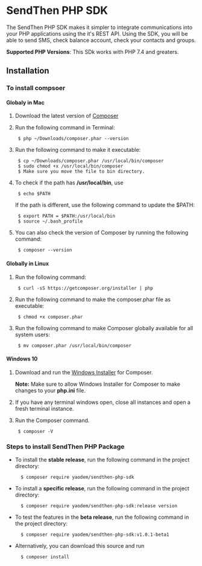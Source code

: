 # SendThen PHP SDK

The SendThen PHP SDK makes it simpler to integrate communications into your PHP applications using the it's REST API. Using the SDK, you will be able to send SMS, check balance account, check your contacts and groups.

**Supported PHP Versions**: This SDk works with PHP 7.4 and greaters.

## Installation

### To install compsoer
#### Globaly in Mac

1. Download the latest version of [Composer](https://getcomposer.org/download/)
2. Run the following command in Terminal:

        $ php ~/Downloads/composer.phar --version
3. Run the following command to make it executable:

        $ cp ~/Downloads/composer.phar /usr/local/bin/composer
        $ sudo chmod +x /usr/local/bin/composer        
        $ Make sure you move the file to bin directory.
4. To check if the path has **/usr/local/bin**, use

        $ echo $PATH
    If the path is different, use the following command to update the $PATH:    
            
        $ export PATH = $PATH:/usr/local/bin
        $ source ~/.bash_profile 
4. You can also check the version of Composer by running the following command:
        
        $ composer --version

#### Globally in Linux

1. Run the following command:
        
        $ curl -sS https://getcomposer.org/installer | php

2. Run the following command to make the composer.phar file as executable:
        
        $ chmod +x composer.phar

3. Run the following command to make Composer globally available for all system users:
        
        $ mv composer.phar /usr/local/bin/composer

#### Windows 10

1. Download and run the [Windows Installer](https://getcomposer.org/download/) for Composer.

    **Note:** Make sure to allow Windows Installer for Composer to make changes to your **php.ini** file.

2. If you have any terminal windows open, close all instances and open a fresh terminal instance.
3. Run the Composer command.
        
        $ composer -V

### Steps to install SendThen PHP Package

- To install the **stable release**, run the following command in the project directory:
        
        $ composer require yaodem/sendthen-php-sdk

- To install a **specific release**, run the following command in the project directory:
        
        $ composer require yaodem/sendthen-php-sdk:release version

- To test the features in the **beta release**, run the following command in the project directory:
        
        $ composer require yaodem/sendthen-php-sdk:v1.0.1-beta1

- Alternatively, you can download this source and run
        
        $ composer install
